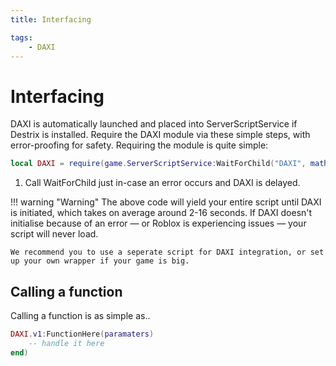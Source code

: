 ```yaml
---
title: Interfacing

tags:
    - DAXI
---
```

# Interfacing

DAXI is automatically launched and placed into ServerScriptService if Destrix is installed. Require the DAXI module via these simple steps, with error-proofing for safety. Requiring the module is quite simple:
```lua
local DAXI = require(game.ServerScriptService:WaitForChild("DAXI", math.huge())) --(1)   
```

1. Call WaitForChild just in-case an error occurs and DAXI is delayed.

!!! warning "Warning"
    The above code will yield your entire script until DAXI is initiated, which takes on average around 2-16 seconds. If DAXI doesn't initialise because of an error — or Roblox is experiencing issues — your script will never load.

    We recommend you to use a seperate script for DAXI integration, or set up your own wrapper if your game is big.

## Calling a function
Calling a function is as simple as..
```lua
DAXI.v1:FunctionHere(paramaters)
    -- handle it here
end)
```